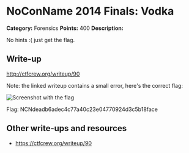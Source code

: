 # NoConName 2014 Finals: Vodka

**Category:** Forensics
**Points:** 400
**Description:**

No hints :( just get the flag.

## Write-up

<http://ctfcrew.org/writeup/90>

Note: the linked writeup contains a small error, here's the correct flag:

![Screenshot with the flag](screenshot.png)

Flag: NCNdeadb6adec4c77a40c23e04770924d3c5b18face

## Other write-ups and resources

* <https://ctfcrew.org/writeup/90>
